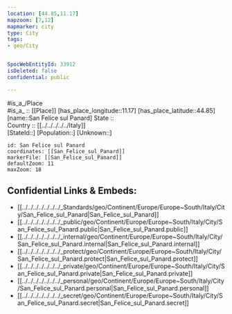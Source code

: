 ```yaml
---
location: [44.85,11.17] 
mapzoom: [7,12] 
mapmarker: city 
type: City
tags:
- geo/City


SpocWebEntityId: 33912
isDeleted: false
confidential: public

---
```

#is_a_/Place  
#is_a_ :: [[Place]] 
[has_place_longitude::11.17] 
[has_place_latitude::44.85] 
[name::San Felice sul Panard] 
State ::  
Country :: [[../../../../../Italy]]  
[StateId::] 
[Population::] 
[Unknown::] 


```leaflet
id: San Felice sul Panard
coordinates: [[San_Felice_sul_Panard]] 
markerFile: [[San_Felice_sul_Panard]] 
defaultZoom: 11 
maxZoom: 18
```


## Confidential Links & Embeds: 
- [[../../../../../../../_Standards/geo/Continent/Europe/Europe~South/Italy/City/San_Felice_sul_Panard|San_Felice_sul_Panard]] 
- [[../../../../../../../_public/geo/Continent/Europe/Europe~South/Italy/City/San_Felice_sul_Panard.public|San_Felice_sul_Panard.public]] 
- [[../../../../../../../_internal/geo/Continent/Europe/Europe~South/Italy/City/San_Felice_sul_Panard.internal|San_Felice_sul_Panard.internal]] 
- [[../../../../../../../_protect/geo/Continent/Europe/Europe~South/Italy/City/San_Felice_sul_Panard.protect|San_Felice_sul_Panard.protect]] 
- [[../../../../../../../_private/geo/Continent/Europe/Europe~South/Italy/City/San_Felice_sul_Panard.private|San_Felice_sul_Panard.private]] 
- [[../../../../../../../_personal/geo/Continent/Europe/Europe~South/Italy/City/San_Felice_sul_Panard.personal|San_Felice_sul_Panard.personal]] 
- [[../../../../../../../_secret/geo/Continent/Europe/Europe~South/Italy/City/San_Felice_sul_Panard.secret|San_Felice_sul_Panard.secret]] 
